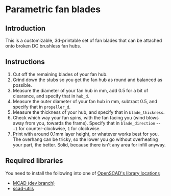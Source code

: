 Parametric fan blades
=====================

Introduction
------------

This is a customizable, 3d-printable set of fan blades that can be attached onto
broken DC brushless fan hubs.


Instructions
-------------

1. Cut off the remaining blades of your fan hub.
2. Grind down the stubs so you get the fan hub as round and balanced as
   possible.
3. Measure the diameter of your fan hub in mm, add 0.5 for a bit of clearance,
   and specify that in `hub_d`.
4. Measure the outer diameter of your fan hub in mm, subtract 0.5, and specify
   that in `propeller_d`.
5. Measure the thickness of your hub, and specify that in `blade_thickness`.
6. Check which way your fan spins, with the fan facing you (wind blows away from
   you, towards the frame). Specify that in `blade_direction` -- `-1` for
   counter-clockwise, `1` for clockwise.
7. Print with around 0.1mm layer height, or whatever works best for you. The
   overhang can be tricky, so the lower you go without overheating your part,
   the better. Solid, because there isn't any area for infill anyway.


Required libraries
-------------------

You need to install the following into one of
[OpenSCAD's library locations](http://en.wikibooks.org/wiki/OpenSCAD_User_Manual/Libraries#Library_Locations)

 * [MCAD (dev branch)](https://github.com/openscad/MCAD/tree/dev)
 * [scad-utils](https://github.com/openscad/scad-utils)
